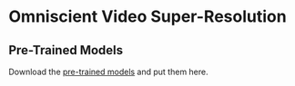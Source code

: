 # Omniscient Video Super-Resolution

## Pre-Trained Models
Download the [pre-trained models](https://www.terabox.com/web/share/link?surl=4DfhKLDw9j0G6RZtHtzQzw) and put them here.